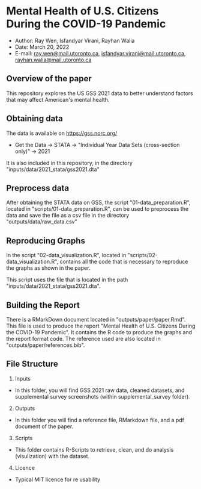 # Mental Health of U.S. Citizens During the COVID-19 Pandemic

- Author: Ray Wen, Isfandyar Virani, Rayhan Walia
- Date: March 20, 2022
- E-mail: ray.wen@mail.utoronto.ca, isfandyar.virani@mail.utoronto.ca, rayhan.walia@mail.utoronto.ca

## Overview of the paper

This repository explores the US GSS 2021 data to better understand factors that may affect American's mental health.

## Obtaining data

The data is available on https://gss.norc.org/

- Get the Data -> STATA -> "Individual Year Data Sets (cross-section only)" -> 2021

It is also included in this repository, in the directory "inputs/data/2021_stata/gss2021.dta"

## Preprocess data

After obtaining the STATA data on GSS, the script "01-data_preparation.R", located in "scripts/01-data_preparation.R", can be used to preprocess the data and save the file as a csv file in the directory "outputs/data/raw_data.csv"

## Reproducing Graphs

In the script "02-data_visualization.R", located in "scripts/02-data_visualization.R", contains all the code that is necessary to reproduce the graphs as shown in the paper. 

This script uses the file that is located in the path "inputs/data/2021_stata/gss2021.dta".

## Building the Report

There is a RMarkDown document located in "outputs/paper/paper.Rmd". This file is used to produce the report "Mental Health of U.S. Citizens During the COVID-19 Pandemic". It contains the R code to produce the graphs and the report format code. The reference used are also located in "outputs/paper/references.bib".


## File Structure

1. Inputs
- In this folder, you will find GSS 2021 raw data, cleaned datasets, and supplemental survey screenshots (within supplemental_survey folder).

2. Outputs
- In this folder you will find a reference file, RMarkdown file, and a pdf document of the paper.

3. Scripts
- This folder contains R-Scripts to retrieve, clean, and do analysis (visulization) with the dataset.

4. Licence
- Typical MIT licence for re usability



